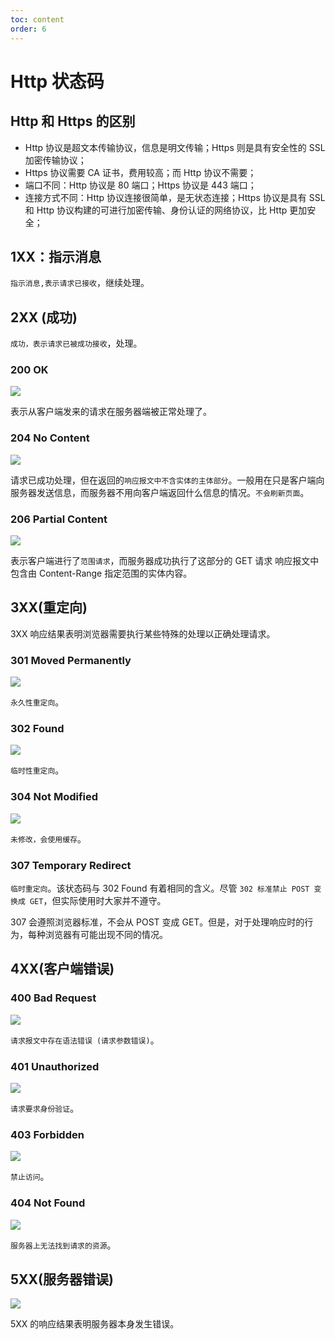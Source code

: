 ```yaml
---
toc: content
order: 6
---
```


# Http 状态码

## Http 和 Https 的区别

-   Http 协议是超文本传输协议，信息是明文传输；Https 则是具有安全性的 SSL 加密传输协议；
-   Https 协议需要 CA 证书，费用较高；而 Http 协议不需要；
-   端口不同：Http 协议是 80 端口；Https 协议是 443 端口；
-   连接方式不同：Http 协议连接很简单，是无状态连接；Https 协议是具有 SSL 和 Http 协议构建的可进行加密传输、身份认证的网络协议，比 Http 更加安全；

## 1XX：指示消息

`指示消息,表示请求已接收`，继续处理。
## 2XX (成功)

`成功，表示请求已被成功接收`，处理。

### 200 OK

![](/images/browser/http/200.png)

表示从客户端发来的请求在服务器端被正常处理了。

### 204 No Content

![](/images/browser/http/204.png)

请求已成功处理，但在返回的`响应报文中不含实体的主体部分`。一般用在只是客户端向服务器发送信息，而服务器不用向客户端返回什么信息的情况。`不会刷新页面`。

### 206 Partial Content

![](/images/browser/http/206.png)

表示客户端进行了`范围请求`，而服务器成功执行了这部分的 GET 请求
响应报文中包含由 Content-Range 指定范围的实体内容。

## 3XX(重定向)

3XX 响应结果表明浏览器需要执行某些特殊的处理以正确处理请求。

### 301 Moved Permanently

![](/images/browser/http/301.png)

`永久性重定向`。

### 302 Found

![](/images/browser/http/302.png)

`临时性重定向`。

### 304 Not Modified

![](/images/browser/http/304.png)

`未修改，会使用缓存`。

### 307 Temporary Redirect

`临时重定向`。该状态码与 302 Found 有着相同的含义。尽管 `302 标准禁止 POST 变换成 GET`，但实际使用时大家并不遵守。

307 会遵照浏览器标准，不会从 POST 变成 GET。但是，对于处理响应时的行为，每种浏览器有可能出现不同的情况。

## 4XX(客户端错误)

### 400 Bad Request

![](/images/browser/http/400.png)

`请求报文中存在语法错误 (请求参数错误)`。

### 401 Unauthorized

![](/images/browser/http/401.png)

`请求要求身份验证`。

### 403 Forbidden

![](/images/browser/http/403.png)

`禁止访问`。

### 404 Not Found

![](/images/browser/http/404.png)

`服务器上无法找到请求的资源`。

## 5XX(服务器错误)

![](/images/browser/http/500.png)

5XX 的响应结果表明服务器本身发生错误。
